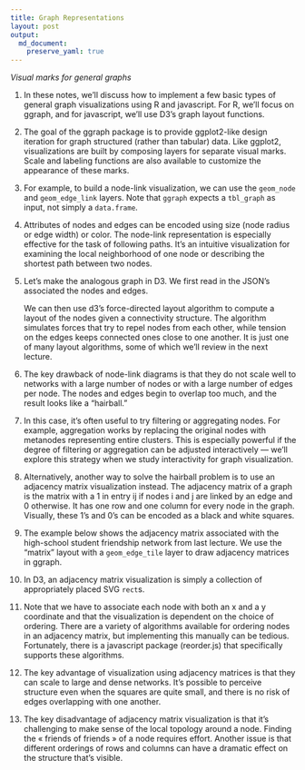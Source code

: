 ```yaml
---
title: Graph Representations
layout: post
output: 
  md_document:
    preserve_yaml: true
---
```


*Visual marks for general graphs*

1.  In these notes, we’ll discuss how to implement a few basic types of
    general graph visualizations using R and javascript. For R, we’ll
    focus on ggraph, and for javascript, we’ll use D3’s graph layout
    functions.

2.  The goal of the ggraph package is to provide ggplot2-like design
    iteration for graph structured (rather than tabular) data. Like
    ggplot2, visualizations are built by composing layers for separate
    visual marks. Scale and labeling functions are also available to
    customize the appearance of these marks.

3.  For example, to build a node-link visualization, we can use the
    `geom_node` and `geom_edge_link` layers. Note that `ggraph` expects
    a `tbl_graph` as input, not simply a `data.frame`.

4.  Attributes of nodes and edges can be encoded using size (node radius
    or edge width) or color. The node-link representation is especially
    effective for the task of following paths. It’s an intuitive
    visualization for examining the local neighborhood of one node or
    describing the shortest path between two nodes.

5.  Let’s make the analogous graph in D3. We first read in the JSON’s
    associated the nodes and edges.

    We can then use d3’s force-directed layout algorithm to compute a
    layout of the nodes given a connectivity structure. The algorithm
    simulates forces that try to repel nodes from each other, while
    tension on the edges keeps connected ones close to one another. It
    is just one of many layout algorithms, some of which we’ll review in
    the next lecture.

6.  The key drawback of node-link diagrams is that they do not scale
    well to networks with a large number of nodes or with a large number
    of edges per node. The nodes and edges begin to overlap too much,
    and the result looks like a “hairball.”

7.  In this case, it’s often useful to try filtering or aggregating
    nodes. For example, aggregation works by replacing the original
    nodes with metanodes representing entire clusters. This is
    especially powerful if the degree of filtering or aggregation can be
    adjusted interactively — we’ll explore this strategy when we study
    interactivity for graph visualization.

8.  Alternatively, another way to solve the hairball problem is to use
    an adjacency matrix visualization instead. The adjacency matrix of a
    graph is the matrix with a 1 in entry ij if nodes i and j are linked
    by an edge and 0 otherwise. It has one row and one column for every
    node in the graph. Visually, these 1’s and 0’s can be encoded as a
    black and white squares.

9.  The example below shows the adjacency matrix associated with the
    high-school student friendship network from last lecture. We use the
    “matrix” layout with a `geom_edge_tile` layer to draw adjacency
    matrices in ggraph.

10. In D3, an adjacency matrix visualization is simply a collection of
    appropriately placed SVG `rect`s.

11. Note that we have to associate each node with both an x and a y
    coordinate and that the visualization is dependent on the choice of
    ordering. There are a variety of algorithms available for ordering
    nodes in an adjacency matrix, but implementing this manually can be
    tedious. Fortunately, there is a javascript package (reorder.js)
    that specifically supports these algorithms.

12. The key advantage of visualization using adjacency matrices is that
    they can scale to large and dense networks. It’s possible to
    perceive structure even when the squares are quite small, and there
    is no risk of edges overlapping with one another.

13. The key disadvantage of adjacency matrix visualization is that it’s
    challenging to make sense of the local topology around a node.
    Finding the « friends of friends » of a node requires effort.
    Another issue is that different orderings of rows and columns can
    have a dramatic effect on the structure that’s visible.
